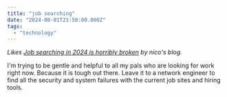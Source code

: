 ```yaml
---
title: "job searching"
date: "2024-08-01T21:50:00.000Z"
tags: 
  - "technology"
---
```


_Likes [Job searching in 2024 is horribly broken](https://cropp.blog/2024/08/job-searching-in-2024-is-horribly-broken) by nico's blog._

I'm trying to be gentle and helpful to all my pals who are looking for work right now. Because it is tough out there. Leave it to a network engineer to find all the security and system failures with the current job sites and hiring tools.
